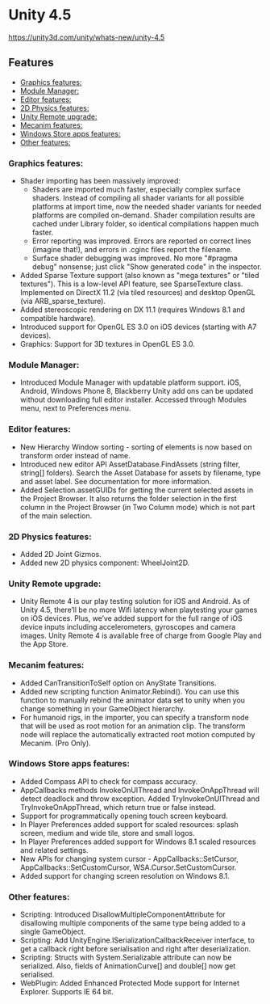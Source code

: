 # Unity 4.5

https://unity3d.com/unity/whats-new/unity-4.5

## Features

- [Graphics features:](#graphics-features)
- [Module Manager:](#module-manager)
- [Editor features:](#editor-features)
- [2D Physics features:](#2d-physics-features)
- [Unity Remote upgrade:](#unity-remote-upgrade)
- [Mecanim features:](#mecanim-features)
- [Windows Store apps features:](#windows-store-apps-features)
- [Other features:](#other-features)


### Graphics features:

*   Shader importing has been massively improved:
    *   Shaders are imported much faster, especially complex surface shaders. Instead of compiling all shader variants for all possible platforms at import time, now the needed shader variants for needed platforms are compiled on-demand. Shader compilation results are cached under Library folder, so identical compilations happen much faster.
    *   Error reporting was improved. Errors are reported on correct lines (imagine that!), and errors in .cginc files report the filename.
    *   Surface shader debugging was improved. No more "#pragma debug" nonsense; just click "Show generated code" in the inspector.
*   Added Sparse Texture support (also known as "mega textures" or "tiled textures"). This is a low-level API feature, see SparseTexture class. Implemented on DirectX 11.2 (via tiled resources) and desktop OpenGL (via ARB\_sparse\_texture).
*   Added stereoscopic rendering on DX 11.1 (requires Windows 8.1 and compatible hardware).
*   Introduced support for OpenGL ES 3.0 on iOS devices (starting with A7 devices).
*   Graphics: Support for 3D textures in OpenGL ES 3.0.

### Module Manager:

*   Introduced Module Manager with updatable platform support. iOS, Android, Windows Phone 8, Blackberry Unity add ons can be updated without downloading full editor installer. Accessed through Modules menu, next to Preferences menu.

### Editor features:

*   New Hierarchy Window sorting - sorting of elements is now based on transform order instead of name.
*   Introduced new editor API AssetDatabase.FindAssets (string filter, string\[\] folders). Search the Asset Database for assets by filename, type and asset label. See documentation for more information.
*   Added Selection.assetGUIDs for getting the current selected assets in the Project Browser. It also returns the folder selection in the first column in the Project Browser (in Two Column mode) which is not part of the main selection.

### 2D Physics features:

*   Added 2D Joint Gizmos.
*   Added new 2D physics component: WheelJoint2D.

### Unity Remote upgrade:

*   Unity Remote 4 is our play testing solution for iOS and Android. As of Unity 4.5, there’ll be no more Wifi latency when playtesting your games on iOS devices. Plus, we’ve added support for the full range of iOS device inputs including accelerometers, gyroscopes and camera images. Unity Remote 4 is available free of charge from Google Play and the App Store.

### Mecanim features:

*   Added CanTransitionToSelf option on AnyState Transitions.
*   Added new scripting function Animator.Rebind(). You can use this function to manually rebind the animator data set to unity when you change something in your GameObject hierarchy.
*   For humanoid rigs, in the importer, you can specify a transform node that will be used as root motion for an animation clip. The transform node will replace the automatically extracted root motion computed by Mecanim. (Pro Only).

### Windows Store apps features:

*   Added Compass API to check for compass accuracy.
*   AppCallbacks methods InvokeOnUIThread and InvokeOnAppThread will detect deadlock and throw exception. Added TryInvokeOnUIThread and TryInvokeOnAppThread, which return true or false instead.
*   Support for programmatically opening touch screen keyboard.
*   In Player Preferences added support for scaled resources: splash screen, medium and wide tile, store and small logos.
*   In Player Preferences added support for Windows 8.1 scaled resources and related settings.
*   New APIs for changing system cursor - AppCallbacks::SetCursor, AppCallbacks::SetCustomCursor, WSA.Cursor.SetCustomCursor.
*   Added support for changing screen resolution on Windows 8.1.

### Other features:

*   Scripting: Introduced DisallowMultipleComponentAttribute for disallowing multiple components of the same type being added to a single GameObject.
*   Scripting: Add UnityEngine.ISerializationCallbackReceiver interface, to get a callback right before serialisation and right after deserialization.
*   Scripting: Structs with System.Serializable attribute can now be serialized. Also, fields of AnimationCurve\[\] and double\[\] now get serialised.
*   WebPlugin: Added Enhanced Protected Mode support for Internet Explorer. Supports IE 64 bit.